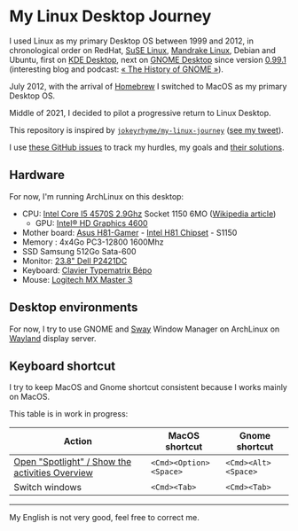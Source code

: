 # My Linux Desktop Journey

I used Linux as my primary Desktop OS between 1999 and 2012, in chronological order on RedHat, [SuSE Linux](https://en.wikipedia.org/wiki/SUSE), [Mandrake Linux](https://en.wikipedia.org/wiki/Mandriva), Debian and Ubuntu, first on [KDE Desktop](https://en.wikipedia.org/wiki/KDE), next on [GNOME Desktop](https://en.wikipedia.org/wiki/GNOME) since version [0.99.1](https://mail.gnome.org/archives/gnome-announce-list/1998-December/msg00004.html) (interesting blog and podcast: [« The History of GNOME »](https://www.bassi.io/articles/2018/10/25/history-of-gnome-episode-1/)).

July 2012, with the arrival of [Homebrew](https://brew.sh/) I switched to MacOS as my primary Desktop OS.

Middle of 2021, I decided to pilot a progressive return to Linux Desktop.

This repository is inspired by [`jokeyrhyme/my-linux-journey`](https://gitlab.com/jokeyrhyme/my-linux-journey/-/issues) ([see my tweet](https://twitter.com/klein_stephane/status/1454034063845695496)).

I use [these GitHub issues](https://github.com/stephane-klein/my-linux-desktop-journey/issues) to track my hurdles, my goals and [their solutions](https://github.com/stephane-klein/my-linux-desktop-journey/issues?q=is%3Aissue+is%3Aclosed).

## Hardware

For now, I'm running ArchLinux on this desktop:

- CPU: [Intel Core I5 4570S 2.9Ghz](https://www.intel.com/content/www/us/en/products/sku/75044/intel-core-i54570s-processor-6m-cache-up-to-3-60-ghz/specifications.html) Socket 1150 6MO ([Wikipedia article](https://en.wikipedia.org/wiki/Intel_Core#4th_generation))
  - GPU: [Intel® HD Graphics 4600](https://en.wikipedia.org/wiki/Intel_Graphics_Technology#Haswell)
- Mother board: [Asus H81-Gamer](https://dlcdnets.asus.com/pub/ASUS/mb/LGA1150/H81-GAMER/e9585_h81-gamer_manual_web_0720.pdf) - [Intel H81 Chipset](https://en.wikipedia.org/wiki/List_of_Intel_chipsets#LGA_1150) - S1150
- Memory : 4x4Go PC3-12800 1600Mhz
- SSD Samsung 512Go Sata-600
- Monitor: [23.8" Dell P2421DC](https://www.displayspecifications.com/en/model/77151d40)
- Keyboard: [Clavier Typematrix Bépo](http://typematrix.com/bepo/)
- Mouse: [Logitech MX Master 3](https://www.logitech.fr/fr-fr/products/mice/mx-master-3.910-005694.html)

## Desktop environments

For now, I try to use GNOME and [Sway](https://swaywm.org/) Window Manager on ArchLinux on [Wayland](https://arewewaylandyet.com/) display server.

## Keyboard shortcut

I try to keep MacOS and Gnome shortcut consistent because I works mainly on MacOS.

This table is in work in progress:

| Action                                                                                                                 | MacOS shortcut         | Gnome shortcut      |
|------------------------------------------------------------------------------------------------------------------------|------------------------|---------------------|
| [Open "Spotlight" / Show the activities Overview](https://github.com/stephane-klein/my-linux-desktop-journey/issues/3) | `<Cmd><Option><Space>` | `<Cmd><Alt><Space>` |
| Switch windows                                                                                                         | `<Cmd><Tab>`           | `<Cmd><Tab>`        |

---

My English is not very good, feel free to correct me.

